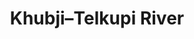 ---
title: "Khubji–Telkupi River"
title_bn: "খুবজি-তেলকুপি নদী"
description: "It is a seasonal river that originates from Gurr river at Jogendronagar. It is also known as Middle Atrai."
---